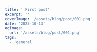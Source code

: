 ```yaml
---
title: ' First post'
excerpt: ''
coverImage: '/assets/blog/post/001.png'
date: '2023-10-13'
ogImage:
  url: '/assets/blog/post/001.png'
tags:
  - 'general'
---
```




